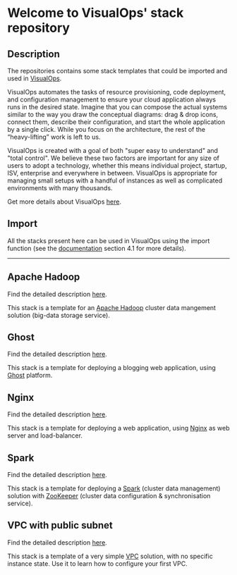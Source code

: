 Welcome to VisualOps' stack repository
==============================================
Description
-----------

The repositories contains some stack templates that could be imported and used in [VisualOps](http://www.visualops.io).

VisualOps automates the tasks of resource provisioning, code deployment, and configuration management to ensure your cloud application always runs in the desired state. Imagine that you can compose the actual systems similar to the way you draw the conceptual diagrams: drag & drop icons, connect them, describe their configuration, and start the whole application by a single click. While you focus on the architecture, the rest of the “heavy-lifting” work is left to us.

VisualOps is created with a goal of both "super easy to understand" and "total control". We believe these two factors are important for any size of users to adopt a technology, whether this means individual project, startup, ISV, enterprise and everywhere in between. VisualOps is appropriate for managing small setups with a handful of instances as well as complicated environments with many thousands.

Get more details about VisualOps [here](http://www.visualops.io).

Import
------
All the stacks present here can be used in VisualOps using the import function (see the [documentation](http://docs.visualops.io/source/reference/ide.html) section 4.1 for more details).

---

Apache Hadoop
-------------
Find the detailed description [here]().

This stack is a template for an [Apache Hadoop](http://hadoop.apache.org/) cluster data mangement solution (big-data storage service).

Ghost
-----
Find the detailed description [here]().

This stack is a template for deploying a blogging web application, using [Ghost](http://ghost.org/) platform.

Nginx
-----
Find the detailed description [here]().

This stack is a template for deploying a web application, using [Nginx](http://nginx.org/) as web server and load-balancer.

Spark
-----
Find the detailed description [here]().

This stack is a template for deploying a [Spark](http://spark.apache.org/) (cluster data management) solution with [ZooKeeper](http://zookeeper.apache.org/) (cluster data configuration & synchronisation service).

VPC with public subnet
----------------------
Find the detailed description [here]().

This stack is a template of a very simple [VPC](http://aws.amazon.com/vpc/) solution, with no specific instance state. Use it to learn how to configure your first VPC.
